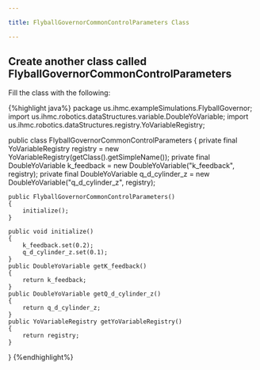 ```yaml
---

title: FlyballGovernorCommonControlParameters Class

---
```


## Create another class called FlyballGovernorCommonControlParameters
   Fill the class with the following:
   
{%highlight java%}
package us.ihmc.exampleSimulations.FlyballGovernor;
import us.ihmc.robotics.dataStructures.variable.DoubleYoVariable;
import us.ihmc.robotics.dataStructures.registry.YoVariableRegistry;

public class FlyballGovernorCommonControlParameters
{
    private final YoVariableRegistry registry = new YoVariableRegistry(getClass().getSimpleName());
    private final DoubleYoVariable k_feedback = new DoubleYoVariable("k_feedback", registry);
    private final DoubleYoVariable q_d_cylinder_z = new DoubleYoVariable("q_d_cylinder_z", registry);

    public FlyballGovernorCommonControlParameters()
    {
        initialize();
    }

    public void initialize()
    {
        k_feedback.set(0.2);
        q_d_cylinder_z.set(0.1);
    }
    public DoubleYoVariable getK_feedback()
    {
        return k_feedback;
    }
    public DoubleYoVariable getQ_d_cylinder_z()
    {
        return q_d_cylinder_z;
    }
    public YoVariableRegistry getYoVariableRegistry()
    {
        return registry;
    }
}
{%endhighlight%}